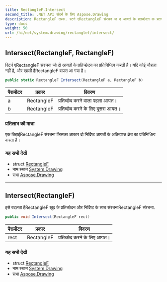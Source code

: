 ```yaml
---
title: RectangleF.Intersect
second_title: .NET API संदर्भ के लिए Aspose.Drawing
description: RectangleF तरक. रटर्न एRectangleF संरचन ज द आयतं के प्रतच्छेदन क प्रतनधत्व करत है यद कई चरह नहं है और खल हैRectangleF वपस आ गय है
type: docs
weight: 50
url: /hi/net/system.drawing/rectanglef/intersect/
---
```

## Intersect(RectangleF, RectangleF)

रिटर्न एRectangleF संरचना जो दो आयतों के प्रतिच्छेदन का प्रतिनिधित्व करती है। यदि कोई चौराहा नहीं है, और खाली हैRectangleF वापस आ गया है।

```csharp
public static RectangleF Intersect(RectangleF a, RectangleF b)
```

| पैरामीटर | प्रकार | विवरण |
| --- | --- | --- |
| a | RectangleF | प्रतिच्छेद करने वाला पहला आयत। |
| b | RectangleF | प्रतिच्छेद करने के लिए दूसरा आयत। |

### प्रतिलाभ की मात्रा

एक तिहाईRectangleF संरचना जिसका आकार दो निर्दिष्ट आयतों के अतिव्याप्त क्षेत्र का प्रतिनिधित्व करता है।

### यह सभी देखें

* struct [RectangleF](../)
* नाम स्थान [System.Drawing](../../rectanglef/)
* सभा [Aspose.Drawing](../../../)

---

## Intersect(RectangleF)

इसे बदलता हैRectangleF खुद के प्रतिच्छेदन और निर्दिष्ट के साथ संरचनाRectangleF संरचना.

```csharp
public void Intersect(RectangleF rect)
```

| पैरामीटर | प्रकार | विवरण |
| --- | --- | --- |
| rect | RectangleF | प्रतिच्छेद करने के लिए आयत। |

### यह सभी देखें

* struct [RectangleF](../)
* नाम स्थान [System.Drawing](../../rectanglef/)
* सभा [Aspose.Drawing](../../../)


